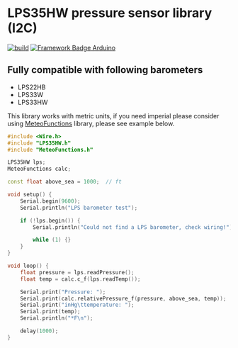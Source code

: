 # LPS35HW pressure sensor library (I2C)
[![build](https://github.com/pilotak/LPS35HW/workflows/build/badge.svg)](https://github.com/pilotak/LPS35HW/actions) 
[![Framework Badge Arduino](https://img.shields.io/badge/framework-arduino-00979C.svg)](https://arduino.cc)

## Fully compatible with following barometers
- LPS22HB
- LPS33W
- LPS33HW

This library works with metric units, if you need imperial please consider using [MeteoFunctions](https://github.com/pilotak/MeteoFunctions) library, please see example below.

```cpp
#include <Wire.h>
#include "LPS35HW.h"
#include "MeteoFunctions.h"

LPS35HW lps;
MeteoFunctions calc;

const float above_sea = 1000;  // ft

void setup() {
    Serial.begin(9600);
    Serial.println("LPS barometer test");

    if (!lps.begin()) {
        Serial.println("Could not find a LPS barometer, check wiring!");

        while (1) {}
    }
}

void loop() {
    float pressure = lps.readPressure();
    float temp = calc.c_f(lps.readTemp());

    Serial.print("Pressure: ");
    Serial.print(calc.relativePressure_f(pressure, above_sea, temp));
    Serial.print("inHg\ttemperature: ");
    Serial.print(temp);
    Serial.println("*F\n");

    delay(1000);
}
```
